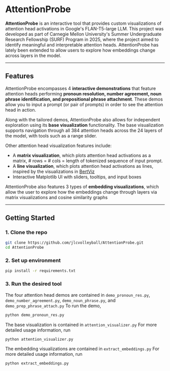 # AttentionProbe

**AttentionProbe** is an interactive tool that provides custom visualizations of attention head activations in Google's FLAN-T5-large LLM. This project 
was developed as part of Carnegie Mellon University's Summer Undergraduate Research Fellowship (SURF) Program in 2025, where the project aimed to identify
meaningful and interpretable attention heads. AttentionProbe has lately been extended to allow users to explore how embeddings change across layers in the 
model.

---

## Features
AttentionProbe encompasses 4 **interactive demonstrations** that feature attention heads performing **pronoun resolution, number agreement, noun phrase identification,
and prepositional phrase attachment**. These demos allow you to input a prompt (or pair of prompts) in order to see the attention head in action. 

Along with the tailored demos, AttentionProbe also allows for independent exploration using its **base visualization** functionality. The base visualization supports 
navigation through all 384 attention heads across the 24 layers of the model, with tools such as a range slider. 

Other attention head visualization features include:
- A **matrix visualization**, which plots attention head activations as a matrix, # rows = # cols = length of tokenized sequence of input prompt.
- A **line visualization**, which plots attention head activations as lines, inspired by the visualizations in [BertViz](https://github.com/jessevig/bertviz)
- Interactive Matplotlib UI with sliders, tooltips, and input boxes

AttentionProbe also features 3 types of **embedding visualizations**, which allow the user to explore how the embeddings change through layers via matrix visualizations
and cosine similarity graphs

---

## Getting Started

### 1. Clone the repo
```bash
git clone https://github.com/jlcvolleyball/AttentionProbe.git
cd AttentionProbe
```

### 2. Set up environment
```bash
pip install -r requirements.txt
```

### 3. Run the desired tool
The four attention head demos are contained in ```demo_pronoun_res.py```, ```demo_number_agreement.py```, ```demo_noun_phrase.py```, and ```demo_prep_phrase_attach.py```
To run the demo,
```bash
python demo_pronoun_res.py
```

The base visualization is contained in ```attention_visualizer.py```
For more detailed usage information, run
```bash
python attention_visualizer.py
```

The embedding visualizations are contained in ```extract_embeddings.py```
For more detailed usage information, run
```bash
python extract_embeddings.py
```
